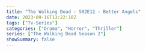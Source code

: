 ```yaml
---
title: "The Walking Dead - S02E12 - Better Angels"
date: 2023-09-16T13:22:10Z
tags: ["Tv-Series"]
categories: ["Drama", "Horror", "Thriller"]
series: ["The Walking Dead Season 2"]
showSummary: false
---
```


  <mux-player stream-type="on-demand"
  src="https://kp3d-my.sharepoint.com/personal/ryoo_kp3d_onmicrosoft_com/_layouts/15/download.aspx?share=EdA4FpijodxHmGIGXhlLUdkB_55bqoEQx8cBsmfJPV8SQA" metadata-video-title="The Walking Dead - S02E12 - Better Angels" prefer-playback="mse" controls>
  </mux-player>
  
  
  <script src="https://cdn.jsdelivr.net/npm/@mux/mux-player"></script>
  
   <script id="fx02XLOSMJzr5M8SoZ01sWfn02UqCKWB7ZKeTNqS299I3k" type="application/ld+json">
 {
  "@context": "https://schema.org/",
  "@type": "VideoObject",
  "name": "The Walking Dead - S02E12 - Better Angels",
  "contentUrl": "https://stream.mux.com/lTb2MdSOPMZ00my53TCZIbMkF3Sb602zi00cq901jhIriqU.m3u8",
  "thumbnailUrl": "https://www.themoviedb.org/t/p/original/eUMwG5vXg4ovEUvXLAFgrr4bQvp.jpg?width=314&fit_mode=preserve&time=25",
  "uploadDate": "2023-09-16T13:22:10Z",
}

</script>

